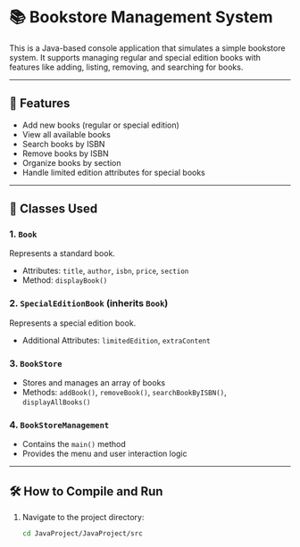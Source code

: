 # 📚 Bookstore Management System

This is a Java-based console application that simulates a simple bookstore system. It supports managing regular and special edition books with features like adding, listing, removing, and searching for books.

---

## 🚀 Features

- Add new books (regular or special edition)
- View all available books
- Search books by ISBN
- Remove books by ISBN
- Organize books by section
- Handle limited edition attributes for special books

---

## 🧱 Classes Used

### 1. `Book`
Represents a standard book.
- Attributes: `title`, `author`, `isbn`, `price`, `section`
- Method: `displayBook()`

### 2. `SpecialEditionBook` (inherits `Book`)
Represents a special edition book.
- Additional Attributes: `limitedEdition`, `extraContent`

### 3. `BookStore`
- Stores and manages an array of books
- Methods: `addBook()`, `removeBook()`, `searchBookByISBN()`, `displayAllBooks()`

### 4. `BookStoreManagement`
- Contains the `main()` method
- Provides the menu and user interaction logic

---

## 🛠️ How to Compile and Run

1. Navigate to the project directory:
   ```bash
   cd JavaProject/JavaProject/src
